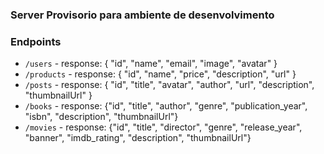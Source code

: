 ﻿### Server Provisorio para ambiente de desenvolvimento

### Endpoints

- `/users` - response: { "id", "name", "email", "image", "avatar" }
- `/products` - response: { "id", "name", "price", "description", "url" }
- `/posts` - response: { "id", "title", "avatar", "author", "url", "description", "thumbnailUrl" }
- `/books` - response: {"id", "title", "author", "genre", "publication_year", "isbn", "description", "thumbnailUrl"}
- `/movies` - response: {"id", "title", "director", "genre", "release_year", "banner", "imdb_rating", "description", "thumbnailUrl"}
